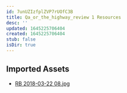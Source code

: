```yaml
---
id: 7unUZIzfplZVP7rUOfC3B
title: Qa_or_the_highway_review 1 Resources
desc: ''
updated: 1645225706404
created: 1645225706404
stub: false
isDir: true
---
```

## Imported Assets
- [RB 2018-03-22 08.jpg](/assets/rb-2018-03-22-08-NFWuMbXWJdS7.jpg)
